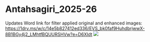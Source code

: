 # Antahsagiri_2025-26
Updates 
Word link for filter applied original and enhanced images: https://1drv.ms/w/c/14e5b827412ed336/EVS_bk0faf9HuhdbrjwwX-8B1BGy4j2_LMhtfBQUURSHVw?e=D6XIdt
<img src="Image_filters_result/Image1.png" >

